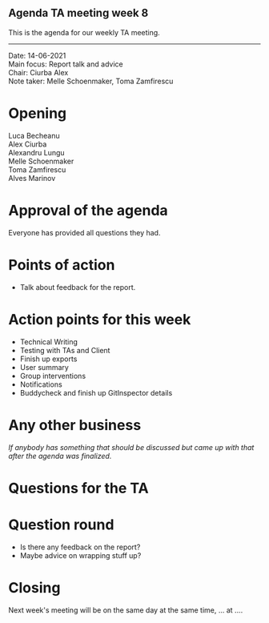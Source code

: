 ## Agenda TA meeting week 8

This is the agenda for our weekly TA meeting.

---

Date: 14-06-2021\
Main focus: Report talk and advice\
Chair: Ciurba Alex\
Note taker: Melle Schoenmaker, Toma Zamfirescu

# Opening

Luca Becheanu\
Alex Ciurba\
Alexandru Lungu\
Melle Schoenmaker\
Toma Zamfirescu\
Alves Marinov


# Approval of the agenda
Everyone has provided all questions they had.


# Points of action

- Talk about feedback for the report.


# Action points for this week

- Technical Writing
- Testing with TAs and Client 
- Finish up exports
- User summary
- Group interventions
- Notifications 
- Buddycheck and finish up GitInspector details


# Any other business
*If anybody has something that should be discussed but came up with that after the agenda was finalized.*


# Questions for the TA


# Question round
- Is there any feedback on the report?
- Maybe advice on wrapping stuff up?

# Closing

Next week's meeting will be on the same day at the same time, ... at ....
